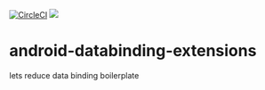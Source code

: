 [![CircleCI](https://circleci.com/gh/sporttotal-tv/android-databinding-extensions.svg?style=svg)](https://circleci.com/gh/sporttotal-tv/android-databinding-extensions)
[![](https://jitpack.io/v/sporttotal-tv/android-databinding-extensions.svg)](https://jitpack.io/#sporttotal-tv/android-databinding-extensions)


# android-databinding-extensions
lets reduce data binding boilerplate
